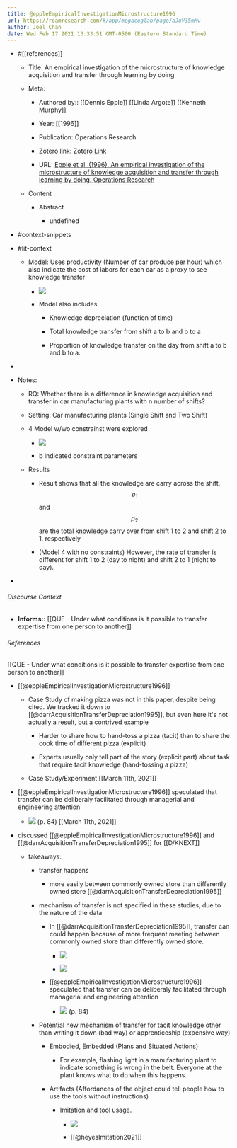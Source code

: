 ```yaml
---
title: @eppleEmpiricalInvestigationMicrostructure1996
url: https://roamresearch.com/#/app/megacoglab/page/aJuV35mMv
author: Joel Chan
date: Wed Feb 17 2021 13:33:51 GMT-0500 (Eastern Standard Time)
---
```


- #[[references]]

    - Title: An empirical investigation of the microstructure of knowledge acquisition and transfer through learning by doing

    - Meta:

        - Authored by:: [[Dennis Epple]] [[Linda Argote]] [[Kenneth Murphy]]

        - Year: [[1996]]

        - Publication: Operations Research

        - Zotero link: [Zotero Link](zotero://select/items/7_QRTMC9AN)

        - URL: [Epple et al. (1996). An empirical investigation of the microstructure of knowledge acquisition and transfer through learning by doing. Operations Research](undefined)

    - Content

        - Abstract

            - undefined
- #context-snippets
- #lit-context

    - Model: Uses productivity (Number of car produce per hour) which also indicate the cost of labors for each car as a proxy to see knowledge transfer

        - ![](https://firebasestorage.googleapis.com/v0/b/firescript-577a2.appspot.com/o/imgs%2Fapp%2Fmegacoglab%2FPYz7V4a5UB.png?alt=media&token=e3dc9b2a-cf5b-4272-8d79-b8a859f98bbe)

        - Model also includes

            - Knowledge depreciation (function of time)

            - Total knowledge transfer from shift a to b and b to a

            - Proportion of knowledge transfer on the day from shift a to b and b to a.
- 
- Notes:

    - RQ: Whether there is a difference in knowledge acquisition and transfer in car manufacturing plants with n number of shifts?

    - Setting: Car manufacturing plants (Single Shift and Two Shift)

    - 4 Model w/wo constrainst were explored

        - ![](https://firebasestorage.googleapis.com/v0/b/firescript-577a2.appspot.com/o/imgs%2Fapp%2Fmegacoglab%2FPV00kIeWAB.png?alt=media&token=0925263f-6dff-4b26-b6ad-ed5cfca12feb)

        - b indicated constraint parameters

    - Results

        - Result shows that all the knowledge are carry across the shift. $$\rho_1$$ and $$\rho_2$$ are the total knowledge carry over from shift 1 to 2 and shift 2 to 1, respectively

        - (Model 4 with no constraints) However, the rate of transfer is different for shift 1 to 2 (day to night) and shift 2 to 1 (night to day).
- 

###### Discourse Context

- **Informs::** [[QUE - Under what conditions is it possible to transfer expertise from one person to another]]

###### References

[[QUE - Under what conditions is it possible to transfer expertise from one person to another]]

- [[@eppleEmpiricalInvestigationMicrostructure1996]]

    - Case Study of making pizza was not in this paper, despite being cited. We tracked it down to [[@darrAcquisitionTransferDepreciation1995]], but even here it's not actually a result, but a contrived example

        - Harder to share how to hand-toss a pizza (tacit) than to share the cook time of different pizza (explicit)

        - Experts usually only tell part of the story (explicit part) about task that require tacit knowledge (hand-tossing a pizza)

    - Case Study/Experiment
[[March 11th, 2021]]

- [[@eppleEmpiricalInvestigationMicrostructure1996]] speculated that transfer can be deliberaly facilitated through managerial and engineering attention

    - ![](https://firebasestorage.googleapis.com/v0/b/firescript-577a2.appspot.com/o/imgs%2Fapp%2Fmegacoglab%2FaINoDMpjTt.png?alt=media&token=dd916584-b9d3-47ae-aa15-e41b3b3ce155) (p. 84)
[[March 11th, 2021]]

- discussed [[@eppleEmpiricalInvestigationMicrostructure1996]] and [[@darrAcquisitionTransferDepreciation1995]] for [[D/KNEXT]]

    - takeaways:

        - transfer happens

            - more easily between commonly owned store than differently owned store [[@darrAcquisitionTransferDepreciation1995]]

        - mechanism of transfer is not specified in these studies, due to the nature of the data

            - In [[@darrAcquisitionTransferDepreciation1995]], transfer can could happen because of more frequent meeting between commonly owned store than differently owned store.

                - ![](https://firebasestorage.googleapis.com/v0/b/firescript-577a2.appspot.com/o/imgs%2Fapp%2Fmegacoglab%2FQdLRLEvtgA.png?alt=media&token=81c8fb84-7f62-4af6-87b8-c1039f4fad70)

                - ![](https://firebasestorage.googleapis.com/v0/b/firescript-577a2.appspot.com/o/imgs%2Fapp%2Fmegacoglab%2FYHd1eXbnJO.png?alt=media&token=a3755e50-4fa5-47b7-b43c-eecff5f00b3a)

            - [[@eppleEmpiricalInvestigationMicrostructure1996]] speculated that transfer can be deliberaly facilitated through managerial and engineering attention

                - ![](https://firebasestorage.googleapis.com/v0/b/firescript-577a2.appspot.com/o/imgs%2Fapp%2Fmegacoglab%2FaINoDMpjTt.png?alt=media&token=dd916584-b9d3-47ae-aa15-e41b3b3ce155) (p. 84)

        - Potential new mechanism of transfer for tacit knowledge other than writing it down (bad way) or apprenticeship (expensive way)

            - Embodied, Embedded (Plans and Situated Actions)

                - For example, flashing light in a manufacturing plant to indicate something is wrong in the belt. Everyone at the plant knows what to do when this happens.

            - Artifacts (Affordances of the object could tell people how to use the tools without instructions)

                - Imitation and tool usage.

                    - ![](https://firebasestorage.googleapis.com/v0/b/firescript-577a2.appspot.com/o/imgs%2Fapp%2Fmegacoglab%2FVfwpW5L9e6.png?alt=media&token=e61855cc-b88f-49dd-bf03-790ed92ca100)

                    - [[@heyesImitation2021]]
